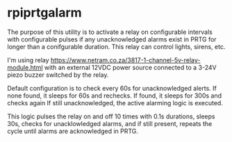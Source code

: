 # rpiprtgalarm

The purpose of this utility is to activate a relay on configurable intervals with configurable pulses if any unacknowledged alarms exist in PRTG for longer than a conifgurable duration. This relay can control lights, sirens, etc.

I'm using relay https://www.netram.co.za/3817-1-channel-5v-relay-module.html with an external 12VDC power source connected to a 3-24V piezo buzzer switched by the relay.

Default configuration is to check every 60s for unacknowledged alerts.
If none found, it sleeps for 60s and rechecks.
If found, it sleeps for 300s and checks again
If still unacknowledged, the active alarming logic is executed.

This logic pulses the relay on and off 10 times with 0.1s durations, sleeps 30s, checks for unacklowledged alarms, and if still present, repeats the cycle until alarms are acknowledged in PRTG.
